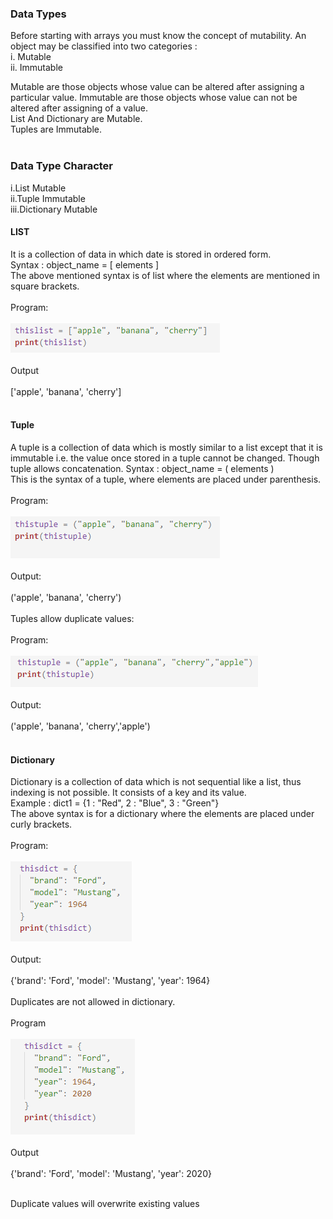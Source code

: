 <h3>Data Types</h3>
                     Before starting with arrays you must know the concept of mutability.
An object may be classified into two categories :<br>
i. Mutable<br>
ii. Immutable<br>

Mutable are those objects whose value can be altered after assigning a particular value.
Immutable are those objects whose value can not be altered after assigning of a value.<br>
List And Dictionary are Mutable.<br>
Tuples are Immutable.<br><br>

<h3>Data Type Character</h3>
i.List Mutable<br>
ii.Tuple Immutable<br>
iii.Dictionary Mutable<br>
                    <h4>LIST</h4>It is a collection of data in which date is stored in ordered form.<br>
                    Syntax : object_name = [ elements ]<br>
                    The above mentioned syntax is of list where the elements are mentioned in square brackets.<br><br>
                    Program:<br><br>
                    <img src="images/img2.PNG"><br><br>
                    Output<br><br>
                    ['apple', 'banana', 'cherry']<br><br>
                    <h4>Tuple</h4>A tuple is a collection of data which is mostly similar to a list except that it is immutable i.e. the value once stored in a tuple cannot be changed. Though tuple allows concatenation.
                    Syntax : object_name = ( elements ) <br>
                    This is the syntax of a tuple, where elements are placed under parenthesis.<br><br>
                    Program:<br><br>
                    <img src="images/img3.PNG"><br><br>
                    Output:<br><br>
                    ('apple', 'banana', 'cherry')<br><br>
                    Tuples allow duplicate values:<br><br>
                    Program:<br><br>
                    <img src="images/img4.PNG"><br><br>
                    Output:<br><br>
                    ('apple', 'banana', 'cherry','apple')<br><br>
 <h4>Dictionary</h4>Dictionary is a collection of data which is not sequential like a list, thus indexing is not possible.
It consists of a key and its value.<br>
Example : dict1 = {1 : "Red", 2 : "Blue", 3 : "Green"}<br>
The above syntax is for a dictionary where the elements are placed under curly brackets.<br><br>
Program:<br><br>
<img src="images/img5.PNG"><br><br>
Output:<br><br>
{'brand': 'Ford', 'model': 'Mustang', 'year': 1964}<br><br>
Duplicates are not allowed in dictionary.<br><br>
Program<br><br>
<img src="images/img6.PNG"><br><br>
Output<br><br>
{'brand': 'Ford', 'model': 'Mustang', 'year': 2020}<br><br>

Duplicate values will overwrite existing values

